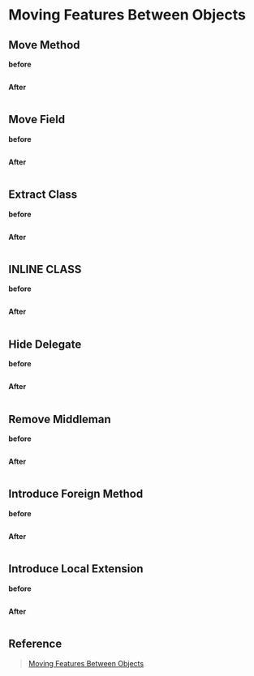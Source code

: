 # Moving Features Between Objects

## Move Method

**before**

```java
```

**After**

```java
```

## Move Field

**before**

```java
```

**After**

```java
```

## Extract Class

**before**

```java
```

**After**

```java
```

## INLINE CLASS

**before**

```java
```

**After**

```java
```

## Hide Delegate

**before**

```java
```

**After**

```java
```

## Remove Middleman

**before**

```java
```

**After**

```java
```

## Introduce Foreign Method

**before**

```java
```

**After**

```java
```

## Introduce Local Extension

**before**

```java
```

**After**

```java
```


## Reference

> [Moving Features Between Objects](https://www.evernote.com/shard/s3/client/snv?noteGuid=42c57a8c-695a-4df8-aaad-aee81a9f26f2&noteKey=d0288dcf6c3352109a7c142bb115df49&sn=https%3A%2F%2Fwww.evernote.com%2Fshard%2Fs3%2Fsh%2F42c57a8c-695a-4df8-aaad-aee81a9f26f2%2Fd0288dcf6c3352109a7c142bb115df49&title=Ch07.%2BMoving%2BFeatures%2BBetween%2BObjects)